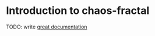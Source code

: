 # Introduction to chaos-fractal

TODO: write [great documentation](http://jacobian.org/writing/great-documentation/what-to-write/)
